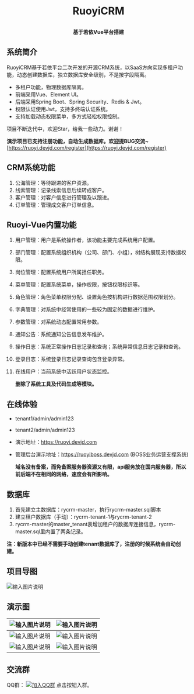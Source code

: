 
<h1 align="center" style="margin: 30px 0 30px; font-weight: bold;">RuoyiCRM</h1>
<h4 align="center">基于若依Vue平台搭建</h4>


## 系统简介

RuoyiCRM基于若依平台二次开发的开源CRM系统，以SaaS方向实现多租户功能，动态创建数据库，独立数据库安全级别，不是按字段隔离。

* 多租户功能，物理数据库隔离。
* 前端采用Vue、Element UI。
* 后端采用Spring Boot、Spring Security、Redis & Jwt。
* 权限认证使用Jwt，支持多终端认证系统。
* 支持加载动态权限菜单，多方式轻松权限控制。

项目不断迭代中，欢迎Star，给我一些动力。谢谢！

 **演示项目已支持注册功能，自动生成数据库。欢迎提BUG交流~** [https://ruoyi.devjd.com/register](https://ruoyi.devjd.com/register)

## CRM系统功能
1.  公海管理：等待跟进的客户资源。
2.  线索管理：记录线索信息后续转成客户。
3.  客户管理：对客户信息进行管理及以跟进。
4.  订单管理：管理成交客户订单信息。

## Ruoyi-Vue内置功能

1.  用户管理：用户是系统操作者，该功能主要完成系统用户配置。
2.  部门管理：配置系统组织机构（公司、部门、小组），树结构展现支持数据权限。
3.  岗位管理：配置系统用户所属担任职务。
4.  菜单管理：配置系统菜单，操作权限，按钮权限标识等。
5.  角色管理：角色菜单权限分配、设置角色按机构进行数据范围权限划分。
6.  字典管理：对系统中经常使用的一些较为固定的数据进行维护。
7.  参数管理：对系统动态配置常用参数。
8.  通知公告：系统通知公告信息发布维护。
9.  操作日志：系统正常操作日志记录和查询；系统异常信息日志记录和查询。
10. 登录日志：系统登录日志记录查询包含登录异常。
11. 在线用户：当前系统中活跃用户状态监控。

    **删除了系统工具及代码生成等模块。** 

## 在线体验
- tenant1/admin/admin123
- tenant2/admin/admin123

- 演示地址：https://ruoyi.devjd.com

- 管理后台演示地址：https://ruoyiboss.devjd.com (BOSS业务运营支撑系统)

     **域名没有备案，而免备案服务器资源又有限，api服务放在国内服务器，所以前后端不在相同的网络，速度会有所影响。** 

## 数据库

1.  首先建立主数据库：rycrm-master，执行rycrm-master.sql脚本
2.  建立租户数据库（手动）：rycrm-tenant-1与rycrm-tenant-2
3.  rycrm-master的master_tenant表增加租户的数据库连接信息，rycrm-master.sql里内置了两条记录。

 **注：新版本中已经不需要手动创建tenant数据库了，注册的时候系统会自动创建。** 

## 项目导图

![输入图片说明](https://oscimg.oschina.net/oscnet/up-fc18a6102b182f0eb981e1114be155dbca4.png)

## 演示图

| ![输入图片说明](https://oscimg.oschina.net/oscnet/up-1c47cfe91d0efaad4286b9570e1a8659493.png) | ![输入图片说明](https://oscimg.oschina.net/oscnet/up-1c47cfe91d0efaad4286b9570e1a8659493.png) |
|---|---|
| ![输入图片说明](https://oscimg.oschina.net/oscnet/up-1eb62b24f1c041663f2218ce4038ff6588c.png) | ![输入图片说明](https://oscimg.oschina.net/oscnet/up-bbfcc53984cc7dd60bddaba796e6c36a0bd.png) |
| ![输入图片说明](https://oscimg.oschina.net/oscnet/up-ca9cee342c98170c08645e4177187f5e4e3.png) | ![输入图片说明](https://oscimg.oschina.net/oscnet/up-3198b72e4d47f55d3b447f003dd033c9bea.png) |

## 交流群 
QQ群： [![加入QQ群](https://img.shields.io/badge/556427333-blue.svg)](https://jq.qq.com/?_wv=1027&k=0vwIveTF) 点击按钮入群。
